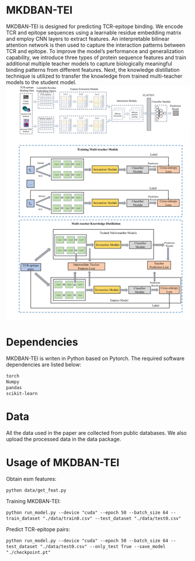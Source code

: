 # MKDBAN-TEI
MKDBAN-TEI is designed for predicting TCR-epitope binding. We encode TCR and epitope sequences using a learnable residue embedding matrix and employ CNN layers to extract features. An interpretable bilinear attention network is then used to capture the interaction patterns between TCR and epitope. To improve the model’s performance and generalization capability, we introduce three types of protein sequence features and train additional multiple teacher models to capture biologically meaningful binding 
patterns from different features. Next, the knowledge distillation technique is utilized to transfer the knowledge from trained multi-teacher models to the student model.
![image](https://github.com/skybluewhy/MKDBAN-TEI/blob/main/figures/Figure1.png)
![image](https://github.com/skybluewhy/MKDBAN-TEI/blob/main/figures/Figure2.png)

# Dependencies
MKDBAN-TEI is writen in Python based on Pytorch. The required software dependencies are listed below:

```
torch
Numpy
pandas
scikit-learn
```
# Data
All the data used in the paper are collected from public databases. We also upload the processed data in the data package.

# Usage of MKDBAN-TEI
Obtain esm features:
```
python data/get_feat.py
```
Training MKDBAN-TEI:
```
python run_model.py --device "cuda" --epoch 50 --batch_size 64 --train_dataset "./data/train0.csv" --test_dataset "./data/test0.csv"
```
Predict TCR-epitope pairs:
```
python run_model.py --device "cuda" --epoch 50 --batch_size 64 --test_dataset "./data/test0.csv" --only_test True --save_model "./checkpoint.pt"
```
